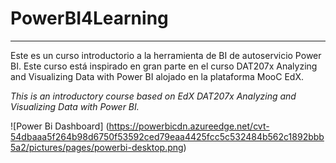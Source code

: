 # PowerBI4Learning
---------

Este es un curso introductorio a la herramienta de BI de autoservicio Power BI. Este curso está inspirado en gran parte en el curso DAT207x Analyzing and Visualizing Data with Power BI alojado en la plataforma MooC EdX.

*This is an introductory course  based on EdX DAT207x Analyzing and Visualizing Data with Power BI.*

![Power Bi Dashboard] (https://powerbicdn.azureedge.net/cvt-54dbaaa5f264b98d6750f53592ced79eaa4425fcc5c532484b562c1892bbb5a2/pictures/pages/powerbi-desktop.png)




